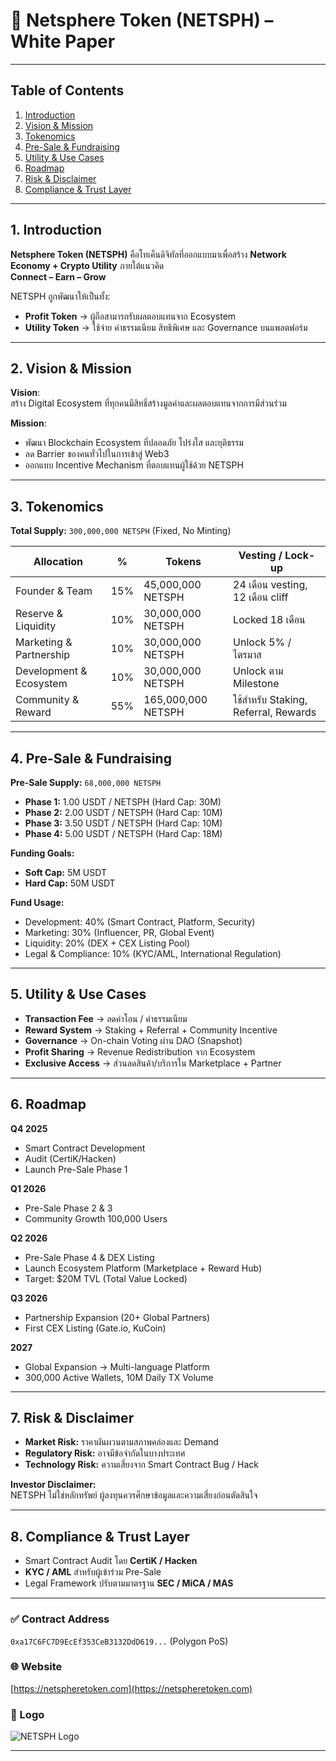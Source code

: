 # 📑 Netsphere Token (NETSPH) – White Paper

---

## Table of Contents
1. [Introduction](#1-introduction)
2. [Vision & Mission](#2-vision--mission)
3. [Tokenomics](#3-tokenomics)
4. [Pre-Sale & Fundraising](#4-pre-sale--fundraising)
5. [Utility & Use Cases](#5-utility--use-cases)
6. [Roadmap](#6-roadmap)
7. [Risk & Disclaimer](#7-risk--disclaimer)
8. [Compliance & Trust Layer](#8-compliance--trust-layer)

---

## 1. Introduction  

**Netsphere Token (NETSPH)** คือโทเค็นดิจิทัลที่ออกแบบมาเพื่อสร้าง **Network Economy + Crypto Utility** ภายใต้แนวคิด  
**Connect – Earn – Grow**  

NETSPH ถูกพัฒนาให้เป็นทั้ง:  

- **Profit Token** → ผู้ถือสามารถรับผลตอบแทนจาก Ecosystem  
- **Utility Token** → ใช้จ่าย ค่าธรรมเนียม สิทธิพิเศษ และ Governance บนแพลตฟอร์ม  

---

## 2. Vision & Mission  

**Vision**:  
สร้าง Digital Ecosystem ที่ทุกคนมีสิทธิ์สร้างมูลค่าและผลตอบแทนจากการมีส่วนร่วม  

**Mission**:  
- พัฒนา Blockchain Ecosystem ที่ปลอดภัย โปร่งใส และยุติธรรม  
- ลด Barrier ของคนทั่วไปในการเข้าสู่ Web3  
- ออกแบบ Incentive Mechanism ที่ตอบแทนผู้ใช้ด้วย NETSPH  

---

## 3. Tokenomics  

**Total Supply:** `300,000,000 NETSPH` (Fixed, No Minting)  

| Allocation              | %   | Tokens             | Vesting / Lock-up                        |
|--------------------------|-----|--------------------|------------------------------------------|
| Founder & Team          | 15% | 45,000,000 NETSPH | 24 เดือน vesting, 12 เดือน cliff         |
| Reserve & Liquidity     | 10% | 30,000,000 NETSPH | Locked 18 เดือน                          |
| Marketing & Partnership | 10% | 30,000,000 NETSPH | Unlock 5% / ไตรมาส                      |
| Development & Ecosystem | 10% | 30,000,000 NETSPH | Unlock ตาม Milestone                     |
| Community & Reward      | 55% | 165,000,000 NETSPH| ใช้สำหรับ Staking, Referral, Rewards     |

---

## 4. Pre-Sale & Fundraising  

**Pre-Sale Supply:** `68,000,000 NETSPH`  

- **Phase 1:** 1.00 USDT / NETSPH (Hard Cap: 30M)  
- **Phase 2:** 2.00 USDT / NETSPH (Hard Cap: 10M)  
- **Phase 3:** 3.50 USDT / NETSPH (Hard Cap: 10M)  
- **Phase 4:** 5.00 USDT / NETSPH (Hard Cap: 18M)  

**Funding Goals:**  
- **Soft Cap:** 5M USDT  
- **Hard Cap:** 50M USDT  

**Fund Usage:**  
- Development: 40% (Smart Contract, Platform, Security)  
- Marketing: 30% (Influencer, PR, Global Event)  
- Liquidity: 20% (DEX + CEX Listing Pool)  
- Legal & Compliance: 10% (KYC/AML, International Regulation)  

---

## 5. Utility & Use Cases  

- **Transaction Fee** → ลดค่าโอน / ค่าธรรมเนียม  
- **Reward System** → Staking + Referral + Community Incentive  
- **Governance** → On-chain Voting ผ่าน DAO (Snapshot)  
- **Profit Sharing** → Revenue Redistribution จาก Ecosystem  
- **Exclusive Access** → ส่วนลดสินค้า/บริการใน Marketplace + Partner  

---

## 6. Roadmap  

**Q4 2025**  
- Smart Contract Development  
- Audit (CertiK/Hacken)  
- Launch Pre-Sale Phase 1  

**Q1 2026**  
- Pre-Sale Phase 2 & 3  
- Community Growth 100,000 Users  

**Q2 2026**  
- Pre-Sale Phase 4 & DEX Listing  
- Launch Ecosystem Platform (Marketplace + Reward Hub)  
- Target: $20M TVL (Total Value Locked)  

**Q3 2026**  
- Partnership Expansion (20+ Global Partners)  
- First CEX Listing (Gate.io, KuCoin)  

**2027**  
- Global Expansion → Multi-language Platform  
- 300,000 Active Wallets, 10M Daily TX Volume  

---

## 7. Risk & Disclaimer  

- **Market Risk:** ราคาผันผวนตามสภาพคล่องและ Demand  
- **Regulatory Risk:** อาจมีข้อจำกัดในบางประเทศ  
- **Technology Risk:** ความเสี่ยงจาก Smart Contract Bug / Hack  

**Investor Disclaimer:**  
NETSPH ไม่ใช่หลักทรัพย์ ผู้ลงทุนควรศึกษาข้อมูลและความเสี่ยงก่อนตัดสินใจ  

---

## 8. Compliance & Trust Layer  

- Smart Contract Audit โดย **CertiK / Hacken**  
- **KYC / AML** สำหรับผู้เข้าร่วม Pre-Sale  
- Legal Framework ปรับตามมาตรฐาน **SEC / MiCA / MAS**  

---

### ✅ Contract Address  
`0xa17C6FC7D9EcEf353CeB3132DdD619...` (Polygon PoS)

### 🌐 Website  
[https://netspheretoken.com](https://netspheretoken.com)

### 🔗 Logo  
![NETSPH Logo](https://netspheretoken.com/nc_assets/img/logos/nsp-logo.png)

---
